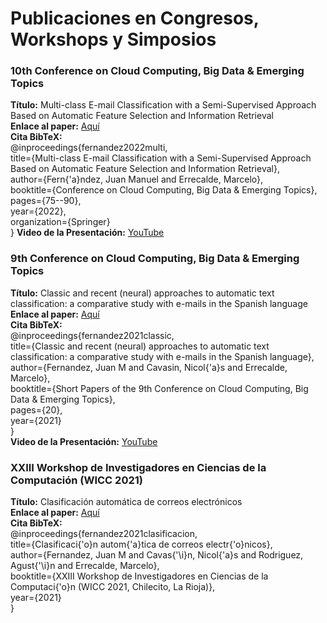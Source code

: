 # Publicaciones en Congresos, Workshops y Simposios

### 10th Conference on Cloud Computing, Big Data & Emerging Topics
__Título:__ Multi-class E-mail Classification with a Semi-Supervised Approach Based on Automatic Feature Selection and Information Retrieval <br />
__Enlace al paper:__ [Aquí](https://link.springer.com/chapter/10.1007/978-3-031-14599-5_6)  <br />
__Cita BibTeX:__  <br />
@inproceedings{fernandez2022multi, <br />
  title={Multi-class E-mail Classification with a Semi-Supervised Approach Based on Automatic Feature Selection and Information Retrieval}, <br />
  author={Fern{\'a}ndez, Juan Manuel and Errecalde, Marcelo}, <br />
  booktitle={Conference on Cloud Computing, Big Data \& Emerging Topics}, <br />
  pages={75--90}, <br />
  year={2022}, <br />
  organization={Springer} <br />
}
__Video de la Presentación:__ [YouTube](https://www.youtube.com/watch?v=EuPzx6rimRA)  <br />

### 9th Conference on Cloud Computing, Big Data & Emerging Topics
__Título:__ Classic and recent (neural) approaches to automatic text classification: a comparative study with e-mails in the Spanish language <br />
__Enlace al paper:__ [Aquí](http://sedici.unlp.edu.ar/bitstream/handle/10915/121564/Documento_completo.pdf?sequence=1#page=28)  <br />
__Cita BibTeX:__  <br />
@inproceedings{fernandez2021classic,  <br />
  title={Classic and recent (neural) approaches to automatic text classification: a comparative study with e-mails in the Spanish language},  <br />
  author={Fernandez, Juan M and Cavasin, Nicol{\'a}s and Errecalde, Marcelo},  <br />
  booktitle={Short Papers of the 9th Conference on Cloud Computing, Big Data \& Emerging Topics},  <br />
  pages={20},  <br />
  year={2021}  <br />
} <br />
__Video de la Presentación:__ [YouTube](https://youtu.be/5CTiuA5XoPg)  <br />

### XXIII Workshop de Investigadores en Ciencias de la Computación (WICC 2021)  <br />
__Título:__ Clasificación automática de correos electrónicos  <br />
__Enlace al paper:__ [Aquí](http://sedici.unlp.edu.ar/bitstream/handle/10915/120066/Ponencia.pdf-PDFA.pdf?sequence=1)  <br />
__Cita BibTeX:__  <br />
@inproceedings{fernandez2021clasificacion,  <br />
  title={Clasificaci{\'o}n autom{\'a}tica de correos electr{\'o}nicos},  <br />
  author={Fernandez, Juan M and Cavas{\'\i}n, Nicol{\'a}s and Rodriguez, Agust{\'\i}n and Errecalde, Marcelo},  <br />
  booktitle={XXIII Workshop de Investigadores en Ciencias de la Computaci{\'o}n (WICC 2021, Chilecito, La Rioja)},  <br />
  year={2021}  <br />
}  <br />

